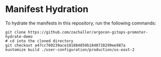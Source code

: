 # Manifest Hydration

To hydrate the manifests in this repository, run the following commands:

```shell
git clone https://github.com/zachaller/argocon-gitops-promoter-hydrate-demo
# cd into the cloned directory
git checkout a47cc760239ace181884859b1840728299ee987a
kustomize build ./user-configuration/production/us-east-2
```
